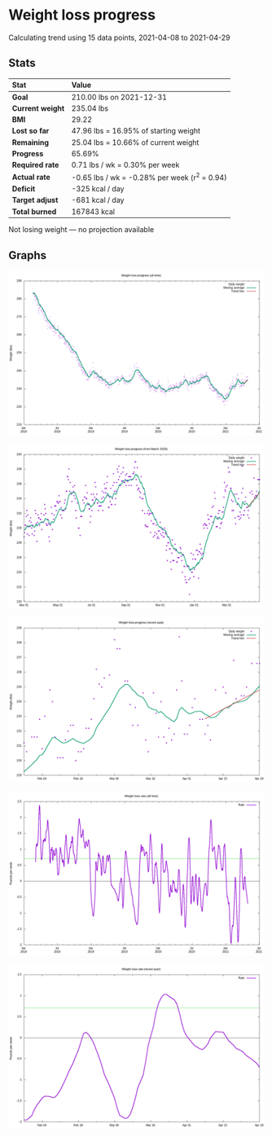 # Weight loss progress

Calculating trend using 15 data points, 2021-04-08 to 2021-04-29

## Stats

Stat|Value
:-|:-
**Goal**|210.00 lbs on 2021-12-31
**Current weight**|235.04 lbs
**BMI**|29.22
**Lost so far**|47.96 lbs = 16.95% of starting weight
**Remaining**|25.04 lbs = 10.66% of current  weight
**Progress**|65.69%
**Required rate**|0.71 lbs / wk = 0.30% per week
**Actual rate**|-0.65 lbs / wk = -0.28% per week  (r<sup>2</sup> = 0.94)
**Deficit**|-325 kcal / day
**Target adjust**|-681 kcal / day
**Total burned**|167843 kcal

Not losing weight &mdash; no projection available

## Graphs

![](weight-graph-alltime.png)

![](weight-graph-covid.png)

![](weight-graph-recent.png)

![](rate-graph-alltime.png)

![](rate-graph-recent.png)
